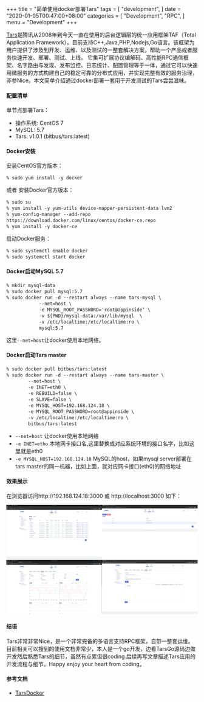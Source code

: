 
+++
title = "简单使用docker部署Tars"
tags = [
    "development",
]
date = "2020-01-05T00:47:00+08:00"
categories = [
    "Development",
    "RPC",
]
menu = "Development"
+++

[Tars](https://github.com/TarsCloud/Tars)是腾讯从2008年到今天一直在使用的后台逻辑层的统一应用框架TAF（Total Application Framework），目前支持C++,Java,PHP,Nodejs,Go语言。该框架为用户提供了涉及到开发、运维、以及测试的一整套解决方案，帮助一个产品或者服务快速开发、部署、测试、上线。 它集可扩展协议编解码、高性能RPC通信框架、名字路由与发现、发布监控、日志统计、配置管理等于一体，通过它可以快速用微服务的方式构建自己的稳定可靠的分布式应用，并实现完整有效的服务治理，非参Nice。本文简单介绍通过docker部署一套用于开发测试的Tars尝尝滋味。

#### 配置清单
单节点部署Tars：  

* 操作系统: CentOS 7
* MySQL: 5.7
* Tars: v1.0.1 (bitbus/tars:latest)

#### Docker安装
安装CentOS官方版本：
```
% sudo yum install -y docker
```
或者 安装Docker官方版本：
```
% sudo su
% yum install -y yum-utils device-mapper-persistent-data lvm2
% yum-config-manager --add-repo https://download.docker.com/linux/centos/docker-ce.repo
% yum install -y docker-ce 
```
启动Docker服务：
```
% sudo systemctl enable docker
% sudo systemctl start docker
```
<!--more-->
#### Docker启动MySQL 5.7
```
% mkdir mysql-data
% sudo docker pull mysql:5.7
% sudo docker run -d --restart always --name tars-mysql \
            --net=host \
            -e MYSQL_ROOT_PASSWORD='root@appinside' \
            -v ${PWD}/mysql-data:/var/lib/mysql  \
            -v /etc/localtime:/etc/localtime:ro \
            mysql:5.7
```
这里```--net=host```让docker使用本地网络。

#### Docker启动Tars master
```
% sudo docker pull bitbus/tars:latest
% sudo docker run -d --restart always --name tars-master \
        --net=host \
        -e INET=eth0 \
        -e REBUILD=false \
        -e SLAVE=false \
        -e MYSQL_HOST=192.168.124.18 \
        -e MYSQL_ROOT_PASSWORD=root@appinside \
        -v /etc/localtime:/etc/localtime:ro \
        bitbus/tars:latest
```
* ```--net=host``` 让docker使用本地网络
* ```-e INET=etho``` 本地网卡接口名,这里替换成对应系统环境的接口名字，比如这里就是eth0
* ```-e MYSQL_HOST=192.168.124.18``` MySQL的host，如果mysql server部署在tars master的同一机器，比如上面，就对应网卡接口(eth0)的网络地址

#### 效果展示
在浏览器访问http://192.168.124.18:3000 或 http://localhost:3000 如下：  

[![图片加载中...](/images/post/20200105004700.png)](/images/post/20200105004700.png "点击查看大图")  
[![图片加载中...](/images/post/20200105004701.png)](/images/post/20200105004701.png "点击查看大图")

#### 结语
Tars非常非常Nice，是一个非常完备的多语言支持RPC框架，自带一整套运维。目前相关可以搜到的使用文档非常少，本人是一个go开发，边看TarsGo源码边做开发然后熟悉Tars的细节，虽然有点累但很coding.后续再写文章描述Tars应用的开发流程与细节。Happy enjoy your heart from coding。

#### 参考文档
* [TarsDocker](https://github.com/TarsCloud/TarsDocker)